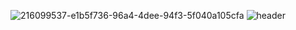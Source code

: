 ![216099537-e1b5f736-96a4-4dee-94f3-5f040a105cfa](https://user-images.githubusercontent.com/112850163/220834204-eb5438de-8083-4c49-b997-f7ecc626ad4d.gif)
![header](https://capsule-render.vercel.app/api?type=transparent&text=Hello!&fontColor=ffffff&fontSize=40)

<!--
**Undong00/Undong00** is a ✨ _special_ ✨ repository because its `README.md` (this file) appears on your GitHub profile.

Here are some ideas to get you started:

- 🔭 I’m currently working on ...
- 🌱 I’m currently learning ...
- 👯 I’m looking to collaborate on ...
- 🤔 I’m looking for help with ...
- 💬 Ask me about ...
- 📫 How to reach me: ...
- 😄 Pronouns: ...
- ⚡ Fun fact: ...
-->
